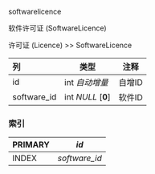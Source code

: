 softwarelicence

软件许可证 (SoftwareLicence)

许可证 (Licence) >> SoftwareLicence

| 列          | 类型               | 注释   |
| :---------- | ------------------ | ------ |
| id          | int *自动增量*     | 自增ID |
| software_id | int *NULL* [**0**] | 软件ID |

### 索引

| PRIMARY | *id*          |
| :------ | ------------- |
| INDEX   | *software_id* |